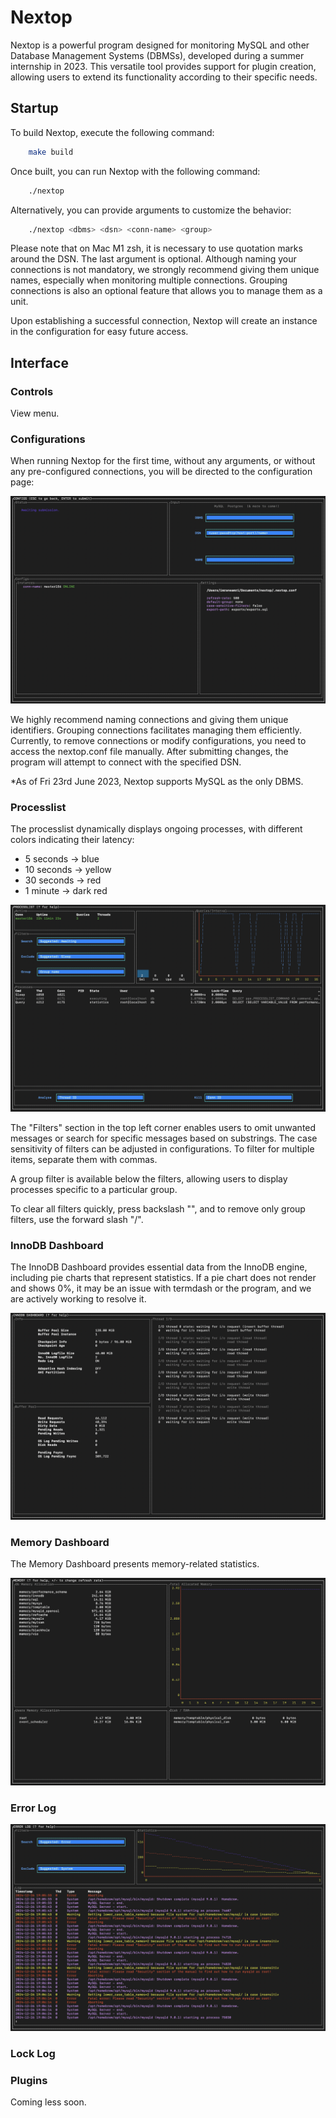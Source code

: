 # Nextop
Nextop is a powerful program designed for monitoring MySQL and other Database Management Systems (DBMSs), developed during a summer internship in 2023. This versatile tool provides support for plugin creation, allowing users to extend its functionality according to their specific needs.

## Startup
To build Nextop, execute the following command:
```bash
    make build
```

Once built, you can run Nextop with the following command:
```bash
    ./nextop
```

Alternatively, you can provide arguments to customize the behavior:
```bash
    ./nextop <dbms> <dsn> <conn-name> <group>
```
Please note that on Mac M1 zsh, it is necessary to use quotation marks around the DSN. The last argument is optional. Although naming your connections is not mandatory, we strongly recommend giving them unique names, especially when monitoring multiple connections. Grouping connections is also an optional feature that allows you to manage them as a unit.

Upon establishing a successful connection, Nextop will create an instance in the configuration for easy future access.

## Interface
### Controls
View menu.

### Configurations
When running Nextop for the first time, without any arguments, or without any pre-configured connections, you will be directed to the configuration page:

![ConfigPage](https://github.com/raneamri/nextop/blob/main/img/config.png)

We highly recommend naming connections and giving them unique identifiers. Grouping connections facilitates managing them efficiently. Currently, to remove connections or modify configurations, you need to access the nextop.conf file manually. After submitting changes, the program will attempt to connect with the specified DSN.

*As of Fri 23rd June 2023, Nextop supports MySQL as the only DBMS.

### Processlist
The processlist dynamically displays ongoing processes, with different colors indicating their latency:
- 5 seconds -> blue
- 10 seconds -> yellow
- 30 seconds -> red
- 1 minute -> dark red

![Processlist](https://github.com/raneamri/nextop/blob/main/img/processlist.png)

The "Filters" section in the top left corner enables users to omit unwanted messages or search for specific messages based on substrings. The case sensitivity of filters can be adjusted in configurations. To filter for multiple items, separate them with commas.

A group filter is available below the filters, allowing users to display processes specific to a particular group.

To clear all filters quickly, press backslash "\", and to remove only group filters, use the forward slash "/".

### InnoDB Dashboard
The InnoDB Dashboard provides essential data from the InnoDB engine, including pie charts that represent statistics. If a pie chart does not render and shows 0%, it may be an issue with termdash or the program, and we are actively working to resolve it.

![InnoDBDashboard](https://github.com/raneamri/nextop/blob/main/img/innodb.png)

### Memory Dashboard
The Memory Dashboard presents memory-related statistics.

![MemoryDashboard](https://github.com/raneamri/nextop/blob/main/img/memory.png)

### Error Log

![ErrorLog](https://github.com/raneamri/nextop/blob/main/img/error.png)

### Lock Log


### Plugins
Coming less soon.
